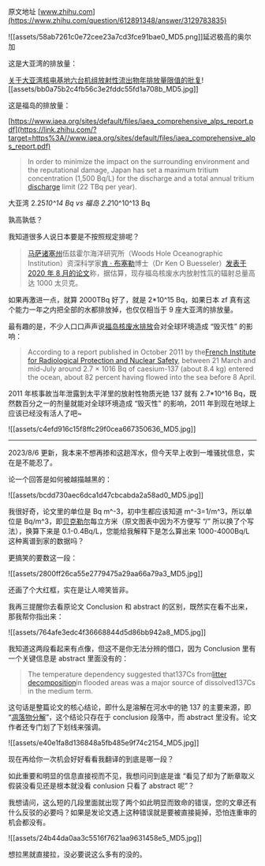 原文地址 [www.zhihu.com](https://www.zhihu.com/question/612891348/answer/3129783835) 

![[assets/58ab7261c0e72cee23a7cd3fce91bae0_MD5.png]]延迟极高的奥尔加​

这是大亚湾的排放量：

[关于大亚湾核电基地六台机组放射性流出物年排放量限值的批复](https://link.zhihu.com/?target=https%3A//www.mee.gov.cn/gkml/sthjbgw/haq/201707/t20170717_417967.htm)![[assets/bb0a75b2c4fb56c3e2fddc55fd1a708b_MD5.jpg]]

这是福岛的排放量：

[https://www.iaea.org/sites/default/files/iaea_comprehensive_alps_report.pdf](https://link.zhihu.com/?target=https%3A//www.iaea.org/sites/default/files/iaea_comprehensive_alps_report.pdf)

> In order to minimize the impact on the surrounding environment and the reputational damage, Japan has set a maximum tritium concentration (1,500 Bq/L) for the discharge and a total annual tritium [discharge](https://www.zhihu.com/search?q=discharge&search_source=Entity&hybrid_search_source=Entity&hybrid_search_extra=%7B%22sourceType%22%3A%22answer%22%2C%22sourceId%22%3A3129783835%7D) limit (22 TBq per year).

大亚湾 2.25*10^14 Bq vs 福岛 2.2*10^10^13 Bq

孰高孰低？

我知道很多人说日本要是不按照规定排呢？

> [马萨诸塞州](https://www.zhihu.com/search?q=%E9%A9%AC%E8%90%A8%E8%AF%B8%E5%A1%9E%E5%B7%9E&search_source=Entity&hybrid_search_source=Entity&hybrid_search_extra=%7B%22sourceType%22%3A%22answer%22%2C%22sourceId%22%3A3129783835%7D)伍兹霍尔海洋研究所（Woods Hole Oceanographic Institution）资深科学家[肯 · 布塞勒](https://www.zhihu.com/search?q=%E8%82%AF%C2%B7%E5%B8%83%E5%A1%9E%E5%8B%92&search_source=Entity&hybrid_search_source=Entity&hybrid_search_extra=%7B%22sourceType%22%3A%22answer%22%2C%22sourceId%22%3A3129783835%7D)博士（Dr Ken O Buesseler）[发表于 2020 年 8 月的论文](https://link.zhihu.com/?target=https%3A//www.science.org/doi/10.1126/science.abc1507)称，据估算，现存福岛核废水内放射性氚的辐射总量高达 1000 太贝克。

如果再激进一点，就算 2000TBq 好了，就是 2*10^15 Bq，如果日本 zf 真有这个能力一年之内把全部的水都排放掉，也仅仅相当于 9 座大亚湾的排放量。

最有趣的是，不少人口口声声说[福岛核废水排放](https://www.zhihu.com/search?q=%E7%A6%8F%E5%B2%9B%E6%A0%B8%E5%BA%9F%E6%B0%B4%E6%8E%92%E6%94%BE&search_source=Entity&hybrid_search_source=Entity&hybrid_search_extra=%7B%22sourceType%22%3A%22answer%22%2C%22sourceId%22%3A3129783835%7D)会对全球环境造成 “毁灭性” 的影响：

> According to a report published in October 2011 by the[French Institute for Radiological Protection and Nuclear Safety](https://link.zhihu.com/?target=https%3A//en.wikipedia.org/wiki/Institut_de_radioprotection_et_de_s%25C3%25BBret%25C3%25A9_nucl%25C3%25A9aire), between 21 March and mid-July around 2.7 × 1016 Bq of caesium-137 (about 8.4 kg) entered the ocean, about 82 percent having flowed into the sea before 8 April.

2011 年核事故当年泄露到太平洋里的放射性物质光铯 137 就有 2.7*10^16 Bq，既然数百分之一的剂量就能对全球环境造成 “毁灭性” 的影响，2011 年到现在地球上应该已经没有活人了吧~

![[assets/c4efd916c15f8ffc29f0cea667350636_MD5.jpg]]

* * *

2023/8/6 更新，我本来不想再掺和这趟浑水，但今天早上收到一堆骚扰信息，实在是不能忍了。

论一个回答是如何被越描越黑的：

![[assets/bcdd730aec6dca1d47cbcabda2a58ad0_MD5.jpg]]

我很好奇，论文里的单位是 Bq m^-3，初中生都应该知道 m^-3=1/m^3，所以单位是 Bq/m^3，即[贝克勒尔](https://www.zhihu.com/search?q=%E8%B4%9D%E5%85%8B%E5%8B%92%E5%B0%94&search_source=Entity&hybrid_search_source=Entity&hybrid_search_extra=%7B%22sourceType%22%3A%22answer%22%2C%22sourceId%22%3A3129783835%7D)每立方米（原文图表中因为不方便写 “/” 所以换了个写法），换算下来是 0.1-0.4Bq/L，您能给我解释下是怎么算出来 1000-4000Bq/L 这种离谱到家的数据吗？

更搞笑的要数这一段：

![[assets/2800ff26ca55e2779475a29aa66a79a3_MD5.jpg]]

还画了个大红框，实在是让人啼笑皆非。

我再三提醒你去看原论文 Conclusion 和 abstract 的区别，既然实在看不出来，那我帮你指出来：

![[assets/764afe3edc4f36668844d5d86bb942a8_MD5.jpg]]

我知道这两段看起来有点像，但这不是你无法分辨的借口，因为 Conclusion 里有一个关键信息是 abstract 里面没有的：

> The temperature dependency suggested that137Cs from[litter decomposition](https://link.zhihu.com/?target=https%3A//www.sciencedirect.com/topics/earth-and-planetary-sciences/litter-decomposition)in flooded areas was a major source of dissolved137Cs in the medium term.

这句话是整篇论文的核心结论，即什么是溶解在河水中的铯 137 的主要来源，即 “[凋落物分解](https://link.zhihu.com/?target=https%3A//baike.baidu.com/item/%25E5%2587%258B%25E8%2590%25BD%25E7%2589%25A9%25E5%2588%2586%25E8%25A7%25A3/5575958)”，这个结论只存在于 conclusion 段落中，而 abstract 里没有。论文作者还专门划了下划线来强调。

![[assets/e40e1fa8d136848a5fb485e9f74c2154_MD5.jpg]]

现在再给你一次机会好好看看我翻译的到底是哪一段？

如此重要和明显的信息直接视而不见，我想问问到底是谁 “看见了却为了断章取义假装没看见还是根本就没看 conlusion 只看了 abstract 呢”？

我想请问，这么短的几段里面就出现了两个如此明显而致命的错误，您的文章还有什么反驳的必要吗？如果是发论文遇上这种错误就是要被直接毙掉，恐怕连重审的机会都没有。

![[assets/24b44da0aa3c5516f7621aa9631458e5_MD5.jpg]]

想拉黑就直接拉，没必要说这么多有的没的。
